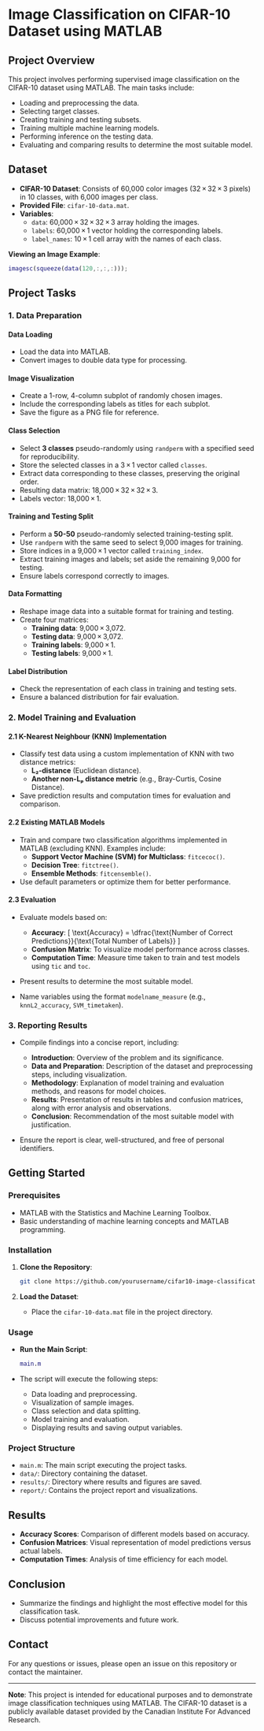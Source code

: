 # Image Classification on CIFAR-10 Dataset using MATLAB

## Project Overview

This project involves performing supervised image classification on the CIFAR-10 dataset using MATLAB. The main tasks include:

- Loading and preprocessing the data.
- Selecting target classes.
- Creating training and testing subsets.
- Training multiple machine learning models.
- Performing inference on the testing data.
- Evaluating and comparing results to determine the most suitable model.

## Dataset

- **CIFAR-10 Dataset**: Consists of 60,000 color images (32 × 32 × 3 pixels) in 10 classes, with 6,000 images per class.
- **Provided File**: `cifar-10-data.mat`.
- **Variables**:
  - `data`: 60,000 × 32 × 32 × 3 array holding the images.
  - `labels`: 60,000 × 1 vector holding the corresponding labels.
  - `label_names`: 10 × 1 cell array with the names of each class.

**Viewing an Image Example**:

```matlab
imagesc(squeeze(data(120,:,:,:)));
```

## Project Tasks

### 1. Data Preparation

#### Data Loading

- Load the data into MATLAB.
- Convert images to double data type for processing.

#### Image Visualization

- Create a 1-row, 4-column subplot of randomly chosen images.
- Include the corresponding labels as titles for each subplot.
- Save the figure as a PNG file for reference.

#### Class Selection

- Select **3 classes** pseudo-randomly using `randperm` with a specified seed for reproducibility.
- Store the selected classes in a 3 × 1 vector called `classes`.
- Extract data corresponding to these classes, preserving the original order.
- Resulting data matrix: 18,000 × 32 × 32 × 3.
- Labels vector: 18,000 × 1.

#### Training and Testing Split

- Perform a **50-50** pseudo-randomly selected training-testing split.
- Use `randperm` with the same seed to select 9,000 images for training.
- Store indices in a 9,000 × 1 vector called `training_index`.
- Extract training images and labels; set aside the remaining 9,000 for testing.
- Ensure labels correspond correctly to images.

#### Data Formatting

- Reshape image data into a suitable format for training and testing.
- Create four matrices:
  - **Training data**: 9,000 × 3,072.
  - **Testing data**: 9,000 × 3,072.
  - **Training labels**: 9,000 × 1.
  - **Testing labels**: 9,000 × 1.

#### Label Distribution

- Check the representation of each class in training and testing sets.
- Ensure a balanced distribution for fair evaluation.

### 2. Model Training and Evaluation

#### 2.1 K-Nearest Neighbour (KNN) Implementation

- Classify test data using a custom implementation of KNN with two distance metrics:
  - **L₂-distance** (Euclidean distance).
  - **Another non-Lₚ distance metric** (e.g., Bray-Curtis, Cosine Distance).
- Save prediction results and computation times for evaluation and comparison.

#### 2.2 Existing MATLAB Models

- Train and compare two classification algorithms implemented in MATLAB (excluding KNN). Examples include:
  - **Support Vector Machine (SVM) for Multiclass**: `fitcecoc()`.
  - **Decision Tree**: `fitctree()`.
  - **Ensemble Methods**: `fitcensemble()`.
- Use default parameters or optimize them for better performance.

#### 2.3 Evaluation

- Evaluate models based on:
  - **Accuracy**:
    \[
    \text{Accuracy} = \dfrac{\text{Number of Correct Predictions}}{\text{Total Number of Labels}}
    \]
  - **Confusion Matrix**: To visualize model performance across classes.
  - **Computation Time**: Measure time taken to train and test models using `tic` and `toc`.

- Present results to determine the most suitable model.
- Name variables using the format `modelname_measure` (e.g., `knnL2_accuracy`, `SVM_timetaken`).

### 3. Reporting Results

- Compile findings into a concise report, including:
  - **Introduction**: Overview of the problem and its significance.
  - **Data and Preparation**: Description of the dataset and preprocessing steps, including visualization.
  - **Methodology**: Explanation of model training and evaluation methods, and reasons for model choices.
  - **Results**: Presentation of results in tables and confusion matrices, along with error analysis and observations.
  - **Conclusion**: Recommendation of the most suitable model with justification.

- Ensure the report is clear, well-structured, and free of personal identifiers.

## Getting Started

### Prerequisites

- MATLAB with the Statistics and Machine Learning Toolbox.
- Basic understanding of machine learning concepts and MATLAB programming.

### Installation

1. **Clone the Repository**:

   ```bash
   git clone https://github.com/yourusername/cifar10-image-classification.git
   ```

2. **Load the Dataset**:

   - Place the `cifar-10-data.mat` file in the project directory.

### Usage

- **Run the Main Script**:

  ```matlab
  main.m
  ```

- The script will execute the following steps:
  - Data loading and preprocessing.
  - Visualization of sample images.
  - Class selection and data splitting.
  - Model training and evaluation.
  - Displaying results and saving output variables.

### Project Structure

- `main.m`: The main script executing the project tasks.
- `data/`: Directory containing the dataset.
- `results/`: Directory where results and figures are saved.
- `report/`: Contains the project report and visualizations.

## Results

- **Accuracy Scores**: Comparison of different models based on accuracy.
- **Confusion Matrices**: Visual representation of model predictions versus actual labels.
- **Computation Times**: Analysis of time efficiency for each model.

## Conclusion

- Summarize the findings and highlight the most effective model for this classification task.
- Discuss potential improvements and future work.

## Contact

For any questions or issues, please open an issue on this repository or contact the maintainer.

---

**Note**: This project is intended for educational purposes and to demonstrate image classification techniques using MATLAB. The CIFAR-10 dataset is a publicly available dataset provided by the Canadian Institute For Advanced Research.